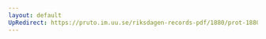 ```yaml
---
layout: default
UpRedirect: https://pruto.im.uu.se/riksdagen-records-pdf/1880/prot-1880--fk--009/prot-1880--fk--009_045.pdf
---
```

